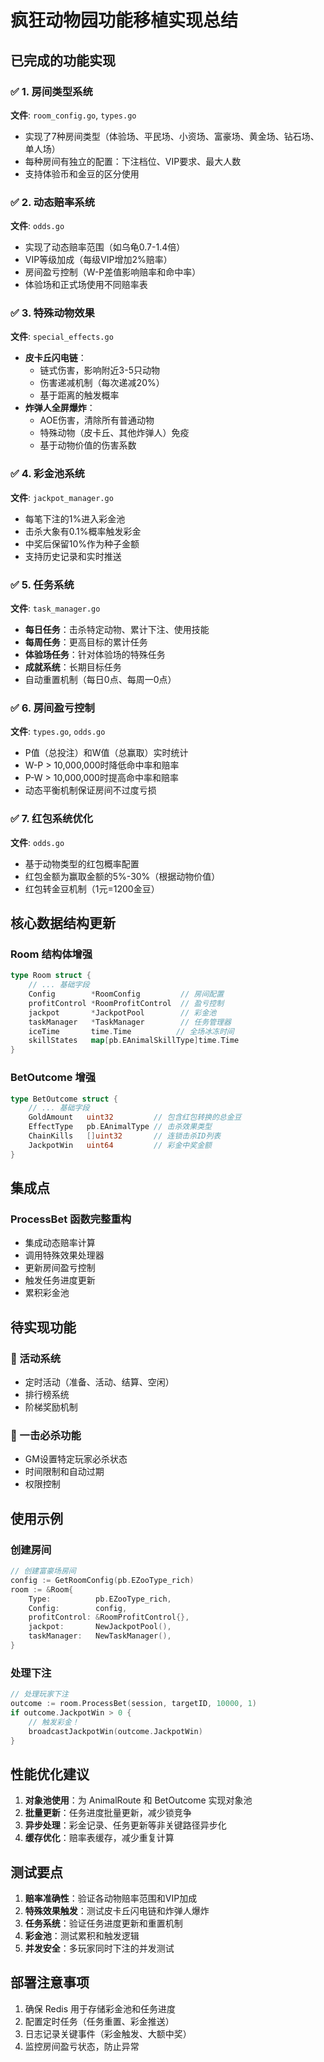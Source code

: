 # 疯狂动物园功能移植实现总结

## 已完成的功能实现

### ✅ 1. 房间类型系统
**文件**: `room_config.go`, `types.go`
- 实现了7种房间类型（体验场、平民场、小资场、富豪场、黄金场、钻石场、单人场）
- 每种房间有独立的配置：下注档位、VIP要求、最大人数
- 支持体验币和金豆的区分使用

### ✅ 2. 动态赔率系统
**文件**: `odds.go`
- 实现了动态赔率范围（如乌龟0.7-1.4倍）
- VIP等级加成（每级VIP增加2%赔率）
- 房间盈亏控制（W-P差值影响赔率和命中率）
- 体验场和正式场使用不同赔率表

### ✅ 3. 特殊动物效果
**文件**: `special_effects.go`
- **皮卡丘闪电链**：
  - 链式伤害，影响附近3-5只动物
  - 伤害递减机制（每次递减20%）
  - 基于距离的触发概率
- **炸弹人全屏爆炸**：
  - AOE伤害，清除所有普通动物
  - 特殊动物（皮卡丘、其他炸弹人）免疫
  - 基于动物价值的伤害系数

### ✅ 4. 彩金池系统
**文件**: `jackpot_manager.go`
- 每笔下注的1%进入彩金池
- 击杀大象有0.1%概率触发彩金
- 中奖后保留10%作为种子金额
- 支持历史记录和实时推送

### ✅ 5. 任务系统
**文件**: `task_manager.go`
- **每日任务**：击杀特定动物、累计下注、使用技能
- **每周任务**：更高目标的累计任务
- **体验场任务**：针对体验场的特殊任务
- **成就系统**：长期目标任务
- 自动重置机制（每日0点、每周一0点）

### ✅ 6. 房间盈亏控制
**文件**: `types.go`, `odds.go`
- P值（总投注）和W值（总赢取）实时统计
- W-P > 10,000,000时降低命中率和赔率
- P-W > 10,000,000时提高命中率和赔率
- 动态平衡机制保证房间不过度亏损

### ✅ 7. 红包系统优化
**文件**: `odds.go`
- 基于动物类型的红包概率配置
- 红包金额为赢取金额的5%-30%（根据动物价值）
- 红包转金豆机制（1元=1200金豆）

## 核心数据结构更新

### Room 结构体增强
```go
type Room struct {
    // ... 基础字段
    Config        *RoomConfig         // 房间配置
    profitControl *RoomProfitControl  // 盈亏控制
    jackpot       *JackpotPool        // 彩金池
    taskManager   *TaskManager        // 任务管理器
    iceTime       time.Time          // 全场冰冻时间
    skillStates   map[pb.EAnimalSkillType]time.Time
}
```

### BetOutcome 增强
```go
type BetOutcome struct {
    // ... 基础字段
    GoldAmount   uint32         // 包含红包转换的总金豆
    EffectType   pb.EAnimalType // 击杀效果类型
    ChainKills   []uint32       // 连锁击杀ID列表
    JackpotWin   uint64         // 彩金中奖金额
}
```

## 集成点

### ProcessBet 函数完整重构
- 集成动态赔率计算
- 调用特殊效果处理器
- 更新房间盈亏控制
- 触发任务进度更新
- 累积彩金池

## 待实现功能

### 🔲 活动系统
- 定时活动（准备、活动、结算、空闲）
- 排行榜系统
- 阶梯奖励机制

### 🔲 一击必杀功能
- GM设置特定玩家必杀状态
- 时间限制和自动过期
- 权限控制

## 使用示例

### 创建房间
```go
// 创建富豪场房间
config := GetRoomConfig(pb.EZooType_rich)
room := &Room{
    Type:          pb.EZooType_rich,
    Config:        config,
    profitControl: &RoomProfitControl{},
    jackpot:       NewJackpotPool(),
    taskManager:   NewTaskManager(),
}
```

### 处理下注
```go
// 处理玩家下注
outcome := room.ProcessBet(session, targetID, 10000, 1)
if outcome.JackpotWin > 0 {
    // 触发彩金！
    broadcastJackpotWin(outcome.JackpotWin)
}
```

## 性能优化建议

1. **对象池使用**：为 AnimalRoute 和 BetOutcome 实现对象池
2. **批量更新**：任务进度批量更新，减少锁竞争
3. **异步处理**：彩金记录、任务更新等非关键路径异步化
4. **缓存优化**：赔率表缓存，减少重复计算

## 测试要点

1. **赔率准确性**：验证各动物赔率范围和VIP加成
2. **特殊效果触发**：测试皮卡丘闪电链和炸弹人爆炸
3. **任务系统**：验证任务进度更新和重置机制
4. **彩金池**：测试累积和触发逻辑
5. **并发安全**：多玩家同时下注的并发测试

## 部署注意事项

1. 确保 Redis 用于存储彩金池和任务进度
2. 配置定时任务（任务重置、彩金推送）
3. 日志记录关键事件（彩金触发、大额中奖）
4. 监控房间盈亏状态，防止异常